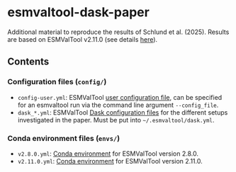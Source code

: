 # esmvaltool-dask-paper

Additional material to reproduce the results of Schlund et al. (2025). Results
are based on ESMValTool v2.11.0 (see details
[here](#Conda-environment-files-`envs/`)).

## Contents

### Configuration files (`config/`)

- `config-user.yml`: ESMValTool [user configuration
  file](https://docs.esmvaltool.org/projects/ESMValCore/en/v2.11.1/quickstart/configure.html#user-configuration-file),
  can be specified for an esmvaltool run via the command line argument
  `--config_file`.
- `dask_*.yml`: ESMValTool [Dask configuration
  files](https://docs.esmvaltool.org/projects/ESMValCore/en/v2.11.1/quickstart/configure.html#dask-distributed-configuration)
  for the different setups investigated in the paper. Must be put into
  `~/.esmvaltool/dask.yml`.

### Conda environment files (`envs/`)

- `v2.8.0.yml`: [Conda environment](https://docs.conda.io/projects/conda/en/latest/user-guide/tasks/manage-environments.html) for ESMValTool version 2.8.0.
- `v2.11.0.yml`: [Conda environment](https://docs.conda.io/projects/conda/en/latest/user-guide/tasks/manage-environments.html) for ESMValTool version 2.11.0.
